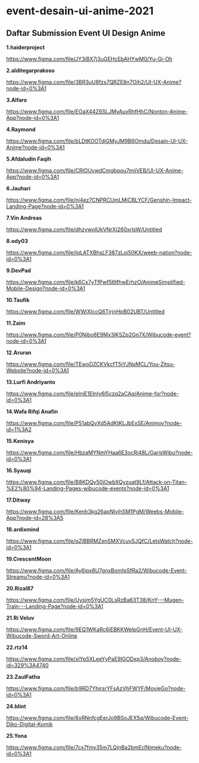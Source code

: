 # event-desain-ui-anime-2021

## Daftar Submission Event UI Design Anime

**1.haiderproject**

https://www.figma.com/file/JY3iBX7j3uGEHcEbAHYwM0/Yu-Gi-Oh


**2.alditegarprakoso**

https://www.figma.com/file/3BR3uU8fzs7QRZE8n7Oih2/UI-UX-Anime?node-id=0%3A1


**3.Alfaro**

https://www.figma.com/file/EOaX44Z6SLJMvAuxRhfHhC/Nonton-Anime-App?node-id=0%3A1


**4.Raymond**

https://www.figma.com/file/bLDtKOOTdjGMyJM9B6Omdu/Desain-UI-UX-Anime?node-id=0%3A1


**5.Afdaludin Faqih**

https://www.figma.com/file/CRlOUvwdCmgbpou7mjjVEB/UI-UX-Anime-App?node-id=0%3A1


**6.Jauhari**

https://www.figma.com/file/nj4ez7CNPRCUmLMjCBLYCF/Genshin-Impact-Landing-Page?node-id=0%3A1


**7.Vin Andreas**

https://www.figma.com/file/dhzywolUkVNrXj260xrlsW/Untitled


**8.ody03**

https://www.figma.com/file/IqLATXBhsLF387zLoi50KX/weeb-nation?node-id=0%3A1


**9.DevPad**

https://www.figma.com/file/k6Cx7yTfPwf56tfhwErhzO/AnimeSimplified-Mobile-Design?node-id=0%3A1


**10.Taufik**

https://www.figma.com/file/WWiXIccQ6TjrjnHpB02UBT/Untitled


**11.Zaim**

https://www.figma.com/file/P0Nibo6E9Mx3lKSZp2Gn7X/Wibucode-event?node-id=0%3A1


**12.Aruran**

https://www.figma.com/file/TEwoDZCKVkcfT5jYJNsMCL/You-Zitsu-Website?node-id=0%3A1


**13.Lurfi Andriyanto**

https://www.figma.com/file/elniE1EInIy6l5czq2aCAq/Anime-for?node-id=0%3A1


**14.Wafa Rifqi Anafin**

https://www.figma.com/file/P51abQvXd5AdKtKLJbExSE/Animov?node-id=1%3A2


**15.Kenisya**

https://www.figma.com/file/HbzaMYNmYHaa6E3ocRi48L/GarisWibu?node-id=0%3A1


**16.Syauqi**

https://www.figma.com/file/B8KDQy50jOwbXQyzuat9Lf/Attack-on-Titan-%E2%80%94-Landing-Pages-wibucode-events?node-id=0%3A1


**17.Ditway**

https://www.figma.com/file/Kenh3kg26apNlvihSM1PgM/Weebs-Mobile-App?node-id=28%3A5


**18.ardixmind**

https://www.figma.com/file/qZjBBRMZenSMXVcuvSJQfC/LetsWatch?node-id=0%3A1


**19.CrescentMoon**

https://www.figma.com/file/Ay6ipx8U7gnxBomIpSfRa2/Wibucode-Event-Streamu?node-id=0%3A1


**20.Rizal87**

https://www.figma.com/file/Uysjm5YgUC0LsRzBa63T38/KnY---Mugen-Train---Landing-Page?node-id=0%3A1


**21.Ri Veluv**

https://www.figma.com/file/9EQ1WKaRc6iEBKKWelpGnH/Event-UI-UX-Wibucode-Sword-Art-Online


**22.rtz14**

https://www.figma.com/file/xIYp5XLeeYyPaE9IGODxp3/Anoboy?node-id=329%3A4740


**23.ZaulFatha**

https://www.figma.com/file/b9RD7YhjrsrYFsAzVhFWYF/MovieGo?node-id=0%3A1


**24.blint**

https://www.figma.com/file/6xRNnfcgEerJo9BSoJEX5q/Wibucode-Event-Diko-Digital-Komik


**25.Yona**

https://www.figma.com/file/7cx7fmy35m7LQjnBa2bmEr/Nimeku?node-id=0%3A1





































